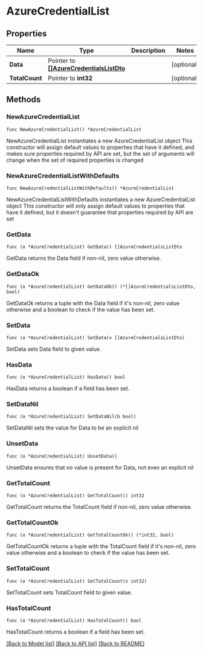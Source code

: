# AzureCredentialList

## Properties

Name | Type | Description | Notes
------------ | ------------- | ------------- | -------------
**Data** | Pointer to [**[]AzureCredentialsListDto**](AzureCredentialsListDto.md) |  | [optional] 
**TotalCount** | Pointer to **int32** |  | [optional] 

## Methods

### NewAzureCredentialList

`func NewAzureCredentialList() *AzureCredentialList`

NewAzureCredentialList instantiates a new AzureCredentialList object
This constructor will assign default values to properties that have it defined,
and makes sure properties required by API are set, but the set of arguments
will change when the set of required properties is changed

### NewAzureCredentialListWithDefaults

`func NewAzureCredentialListWithDefaults() *AzureCredentialList`

NewAzureCredentialListWithDefaults instantiates a new AzureCredentialList object
This constructor will only assign default values to properties that have it defined,
but it doesn't guarantee that properties required by API are set

### GetData

`func (o *AzureCredentialList) GetData() []AzureCredentialsListDto`

GetData returns the Data field if non-nil, zero value otherwise.

### GetDataOk

`func (o *AzureCredentialList) GetDataOk() (*[]AzureCredentialsListDto, bool)`

GetDataOk returns a tuple with the Data field if it's non-nil, zero value otherwise
and a boolean to check if the value has been set.

### SetData

`func (o *AzureCredentialList) SetData(v []AzureCredentialsListDto)`

SetData sets Data field to given value.

### HasData

`func (o *AzureCredentialList) HasData() bool`

HasData returns a boolean if a field has been set.

### SetDataNil

`func (o *AzureCredentialList) SetDataNil(b bool)`

 SetDataNil sets the value for Data to be an explicit nil

### UnsetData
`func (o *AzureCredentialList) UnsetData()`

UnsetData ensures that no value is present for Data, not even an explicit nil
### GetTotalCount

`func (o *AzureCredentialList) GetTotalCount() int32`

GetTotalCount returns the TotalCount field if non-nil, zero value otherwise.

### GetTotalCountOk

`func (o *AzureCredentialList) GetTotalCountOk() (*int32, bool)`

GetTotalCountOk returns a tuple with the TotalCount field if it's non-nil, zero value otherwise
and a boolean to check if the value has been set.

### SetTotalCount

`func (o *AzureCredentialList) SetTotalCount(v int32)`

SetTotalCount sets TotalCount field to given value.

### HasTotalCount

`func (o *AzureCredentialList) HasTotalCount() bool`

HasTotalCount returns a boolean if a field has been set.


[[Back to Model list]](../README.md#documentation-for-models) [[Back to API list]](../README.md#documentation-for-api-endpoints) [[Back to README]](../README.md)


